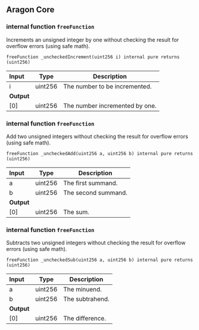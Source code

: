 ## Aragon Core

### internal function `freeFunction`

Increments an unsigned integer by one without checking the result for overflow errors (using safe math).

```solidity
freeFunction _uncheckedIncrement(uint256 i) internal pure returns (uint256) 
```

| Input | Type | Description |
|:----- | ---- | ----------- |
| i | uint256 | The number to be incremented. |
| **Output** | |
| [0] | uint256 | The number incremented by one. |

### internal function `freeFunction`

Add two unsigned integers without checking the result for overflow errors (using safe math).

```solidity
freeFunction _uncheckedAdd(uint256 a, uint256 b) internal pure returns (uint256) 
```

| Input | Type | Description |
|:----- | ---- | ----------- |
| a | uint256 | The first summand. |
| b | uint256 | The second summand. |
| **Output** | |
| [0] | uint256 | The sum. |

### internal function `freeFunction`

Subtracts two unsigned integers without checking the result for overflow errors (using safe math).

```solidity
freeFunction _uncheckedSub(uint256 a, uint256 b) internal pure returns (uint256) 
```

| Input | Type | Description |
|:----- | ---- | ----------- |
| a | uint256 | The minuend. |
| b | uint256 | The subtrahend. |
| **Output** | |
| [0] | uint256 | The difference. |


